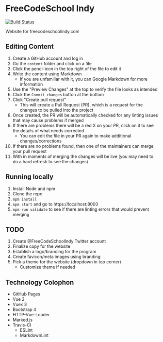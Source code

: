 # FreeCodeSchool Indy

[![Build Status](https://travis-ci.org/freecodeschoolindy/freecodeschoolindy.github.io.svg?branch=master)](https://travis-ci.org/freecodeschoolindy/freecodeschoolindy.github.io)

Website for freecodeschoolindy.com


## Editing Content

1. Create a GitHub account and log in
1. Go the `content` folder and click on a file
1. Click the pencil icon in the top right of the file to edit it
1. Write the content using Markdown
   * If you are unfamiliar with it, you can Google Markdown for more information
1. Use the "Preview Changes" at the top to verify the file looks as intended
1. Click the `Commit changes` button at the bottom
1. Click "Create pull request"
   * This will create a Pull Request (PR), which is a request for the changes to be pulled into the project
1. Once created, the PR will be automatically checked for any linting issues that may cause problems if merged
1. If there are problems there will be a red X on your PR, click on it to see the details of what needs corrected
   * You can edit the file in your PR again to make additional changes/corrections
1. If there are no problems found, then one of the maintainers can merge your pull request
1. With in moments of merging the changes will be live (you may need to do a hard refresh to see the changes)


## Running locally

1. Install Node and npm
1. Clone the repo
1. `npm install`
1. `npm start` and go to https://localhost:8000
1. `npm run validate` to see if there are linting errors that would prevent merging


## TODO

1. Create @FreeCodeSchoolIndy Twitter account
1. Finalize copy for the website
1. Establish a logo/branding for the program
1. Create favicon/meta images using branding
1. Pick a theme for the website (dropdown in top corner)
   * Customize theme if needed


## Technology Colophon

* GitHub Pages
* Vue 2
* Vuex 3
* Bootstrap 4
* HTTP-Vue-Loader
* Marked.js
* Travis-CI
   * ESLint
   * MarkdownLint
